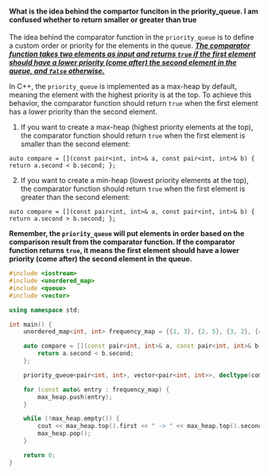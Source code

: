 #### What is the idea behind the compartor funciton in the priority_queue. I am confused whether to return smaller or greater than true

The idea behind the comparator function in the `priority_queue` is to define a custom order or priority for the elements in the queue. <u>***The comparator function takes two elements as input and returns `true` if the first element should have a lower priority (come after) the second element in the queue, and `false` otherwise.***</u>

In C++, the `priority_queue` is implemented as a max-heap by default, meaning the element with the highest priority is at the top. To achieve this behavior, the comparator function should return `true` when the first element has a lower priority than the second element.

1. If you want to create a max-heap (highest priority elements at the top), the comparator function should return `true` when the first element is smaller than the second element:

`auto compare = [](const pair<int, int>& a, const pair<int, int>& b) {     return a.second < b.second; };`

2. If you want to create a min-heap (lowest priority elements at the top), the comparator function should return `true` when the first element is greater than the second element:

`auto compare = [](const pair<int, int>& a, const pair<int, int>& b) {     return a.second > b.second; };`



**Remember, the `priority_queue` will put elements in order based on the comparison result from the comparator function. If the comparator function returns `true`, it means the first element should have a lower priority (come after) the second element in the queue.**

```cpp
#include <iostream>
#include <unordered_map>
#include <queue>
#include <vector>

using namespace std;

int main() {
    unordered_map<int, int> frequency_map = {{1, 3}, {2, 5}, {3, 2}, {4, 1}, {5, 4}};

    auto compare = [](const pair<int, int>& a, const pair<int, int>& b) {
        return a.second < b.second;
    };

    priority_queue<pair<int, int>, vector<pair<int, int>>, decltype(compare)> max_heap(compare);

    for (const auto& entry : frequency_map) {
        max_heap.push(entry);
    }

    while (!max_heap.empty()) {
        cout << max_heap.top().first << " -> " << max_heap.top().second << endl;
        max_heap.pop();
    }

    return 0;
}

```
